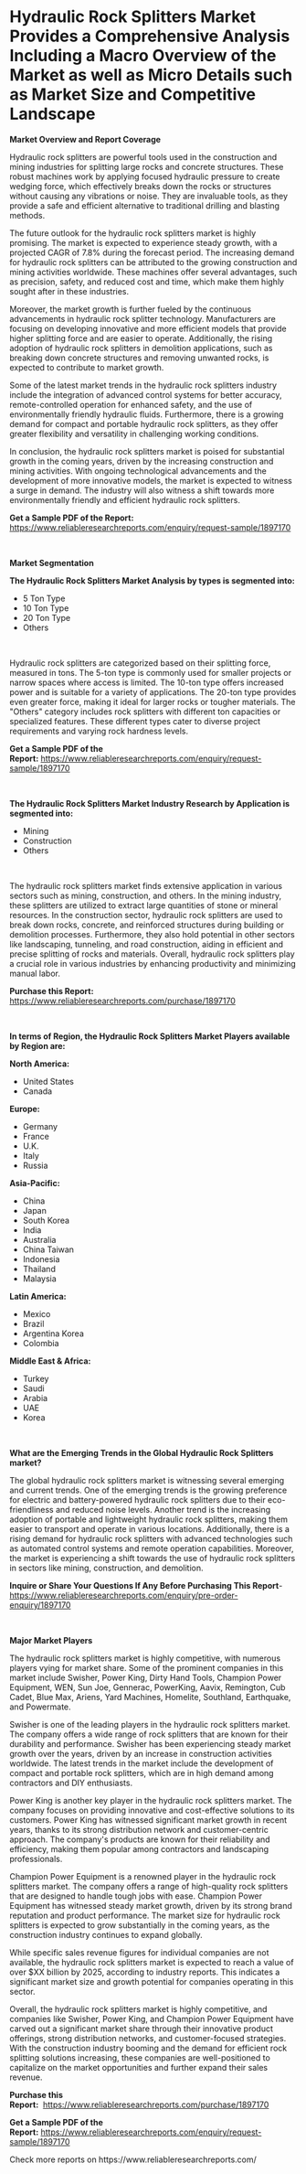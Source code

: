 <p><h1>Hydraulic Rock Splitters Market Provides a Comprehensive Analysis Including a Macro Overview of the Market as well as Micro Details such as Market Size and Competitive Landscape</h1></p><p><strong>Market Overview and Report Coverage</strong></p>
<p><p>Hydraulic rock splitters are powerful tools used in the construction and mining industries for splitting large rocks and concrete structures. These robust machines work by applying focused hydraulic pressure to create wedging force, which effectively breaks down the rocks or structures without causing any vibrations or noise. They are invaluable tools, as they provide a safe and efficient alternative to traditional drilling and blasting methods.</p><p>The future outlook for the hydraulic rock splitters market is highly promising. The market is expected to experience steady growth, with a projected CAGR of 7.8% during the forecast period. The increasing demand for hydraulic rock splitters can be attributed to the growing construction and mining activities worldwide. These machines offer several advantages, such as precision, safety, and reduced cost and time, which make them highly sought after in these industries.</p><p>Moreover, the market growth is further fueled by the continuous advancements in hydraulic rock splitter technology. Manufacturers are focusing on developing innovative and more efficient models that provide higher splitting force and are easier to operate. Additionally, the rising adoption of hydraulic rock splitters in demolition applications, such as breaking down concrete structures and removing unwanted rocks, is expected to contribute to market growth.</p><p>Some of the latest market trends in the hydraulic rock splitters industry include the integration of advanced control systems for better accuracy, remote-controlled operation for enhanced safety, and the use of environmentally friendly hydraulic fluids. Furthermore, there is a growing demand for compact and portable hydraulic rock splitters, as they offer greater flexibility and versatility in challenging working conditions.</p><p>In conclusion, the hydraulic rock splitters market is poised for substantial growth in the coming years, driven by the increasing construction and mining activities. With ongoing technological advancements and the development of more innovative models, the market is expected to witness a surge in demand. The industry will also witness a shift towards more environmentally friendly and efficient hydraulic rock splitters.</p></p>
<p><strong>Get a Sample PDF of the Report:</strong> <a href="https://www.reliableresearchreports.com/enquiry/request-sample/1897170">https://www.reliableresearchreports.com/enquiry/request-sample/1897170</a></p>
<p>&nbsp;</p>
<p><strong>Market Segmentation</strong></p>
<p><strong>The Hydraulic Rock Splitters Market Analysis by types is segmented into:</strong></p>
<p><ul><li>5 Ton Type</li><li>10 Ton Type</li><li>20 Ton Type</li><li>Others</li></ul></p>
<p>&nbsp;</p>
<p><p>Hydraulic rock splitters are categorized based on their splitting force, measured in tons. The 5-ton type is commonly used for smaller projects or narrow spaces where access is limited. The 10-ton type offers increased power and is suitable for a variety of applications. The 20-ton type provides even greater force, making it ideal for larger rocks or tougher materials. The "Others" category includes rock splitters with different ton capacities or specialized features. These different types cater to diverse project requirements and varying rock hardness levels.</p></p>
<p><strong>Get a Sample PDF of the Report:</strong>&nbsp;<a href="https://www.reliableresearchreports.com/enquiry/request-sample/1897170">https://www.reliableresearchreports.com/enquiry/request-sample/1897170</a></p>
<p>&nbsp;</p>
<p><strong>The Hydraulic Rock Splitters Market Industry Research by Application is segmented into:</strong></p>
<p><ul><li>Mining</li><li>Construction</li><li>Others</li></ul></p>
<p>&nbsp;</p>
<p><p>The hydraulic rock splitters market finds extensive application in various sectors such as mining, construction, and others. In the mining industry, these splitters are utilized to extract large quantities of stone or mineral resources. In the construction sector, hydraulic rock splitters are used to break down rocks, concrete, and reinforced structures during building or demolition processes. Furthermore, they also hold potential in other sectors like landscaping, tunneling, and road construction, aiding in efficient and precise splitting of rocks and materials. Overall, hydraulic rock splitters play a crucial role in various industries by enhancing productivity and minimizing manual labor.</p></p>
<p><strong>Purchase this Report:</strong>&nbsp; <a href="https://www.reliableresearchreports.com/purchase/1897170">https://www.reliableresearchreports.com/purchase/1897170</a></p>
<p>&nbsp;</p>
<p><strong>In terms of Region, the Hydraulic Rock Splitters Market Players available by Region are:</strong></p>
<p>
    <p> <strong> North America: </strong>
        <ul>
            <li>United States</li>
            <li>Canada</li>
        </ul>
        </p> 
    <p> <strong> Europe: </strong>
        <ul>
            <li>Germany</li>
            <li>France</li>
            <li>U.K.</li>
            <li>Italy</li>
            <li>Russia</li>
        </ul>
        </p> 
    <p> <strong> Asia-Pacific: </strong>
        <ul>
            <li>China</li>
            <li>Japan</li>
            <li>South Korea</li>
            <li>India</li>
            <li>Australia</li>
            <li>China Taiwan</li>
            <li>Indonesia</li>
            <li>Thailand</li>
            <li>Malaysia</li>
        </ul>
        </p> 
    <p> <strong> Latin America: </strong>
        <ul>
            <li>Mexico</li>
            <li>Brazil</li>
            <li>Argentina Korea</li>
            <li>Colombia</li>
        </ul>
        </p> 
    <p> <strong> Middle East & Africa: </strong>
        <ul>
            <li>Turkey</li>
            <li>Saudi</li>
            <li>Arabia</li>
            <li>UAE</li>
            <li>Korea</li>
        </ul>
    </p>
    </p>
<p>&nbsp;</p>
<p><strong>What are the Emerging Trends in the Global Hydraulic Rock Splitters market?</strong></p>
<p><p>The global hydraulic rock splitters market is witnessing several emerging and current trends. One of the emerging trends is the growing preference for electric and battery-powered hydraulic rock splitters due to their eco-friendliness and reduced noise levels. Another trend is the increasing adoption of portable and lightweight hydraulic rock splitters, making them easier to transport and operate in various locations. Additionally, there is a rising demand for hydraulic rock splitters with advanced technologies such as automated control systems and remote operation capabilities. Moreover, the market is experiencing a shift towards the use of hydraulic rock splitters in sectors like mining, construction, and demolition.</p></p>
<p><strong>Inquire or Share Your Questions If Any Before Purchasing This Report</strong>- <a href="https://www.reliableresearchreports.com/enquiry/pre-order-enquiry/1897170">https://www.reliableresearchreports.com/enquiry/pre-order-enquiry/1897170</a></p>
<p>&nbsp;</p>
<p><strong>Major Market Players</strong></p>
<p><p>The hydraulic rock splitters market is highly competitive, with numerous players vying for market share. Some of the prominent companies in this market include Swisher, Power King, Dirty Hand Tools, Champion Power Equipment, WEN, Sun Joe, Gennerac, PowerKing, Aavix, Remington, Cub Cadet, Blue Max, Ariens, Yard Machines, Homelite, Southland, Earthquake, and Powermate.</p><p>Swisher is one of the leading players in the hydraulic rock splitters market. The company offers a wide range of rock splitters that are known for their durability and performance. Swisher has been experiencing steady market growth over the years, driven by an increase in construction activities worldwide. The latest trends in the market include the development of compact and portable rock splitters, which are in high demand among contractors and DIY enthusiasts.</p><p>Power King is another key player in the hydraulic rock splitters market. The company focuses on providing innovative and cost-effective solutions to its customers. Power King has witnessed significant market growth in recent years, thanks to its strong distribution network and customer-centric approach. The company's products are known for their reliability and efficiency, making them popular among contractors and landscaping professionals.</p><p>Champion Power Equipment is a renowned player in the hydraulic rock splitters market. The company offers a range of high-quality rock splitters that are designed to handle tough jobs with ease. Champion Power Equipment has witnessed steady market growth, driven by its strong brand reputation and product performance. The market size for hydraulic rock splitters is expected to grow substantially in the coming years, as the construction industry continues to expand globally.</p><p>While specific sales revenue figures for individual companies are not available, the hydraulic rock splitters market is expected to reach a value of over $XX billion by 2025, according to industry reports. This indicates a significant market size and growth potential for companies operating in this sector.</p><p>Overall, the hydraulic rock splitters market is highly competitive, and companies like Swisher, Power King, and Champion Power Equipment have carved out a significant market share through their innovative product offerings, strong distribution networks, and customer-focused strategies. With the construction industry booming and the demand for efficient rock splitting solutions increasing, these companies are well-positioned to capitalize on the market opportunities and further expand their sales revenue.</p></p>
<p><strong>Purchase this Report:</strong>&nbsp;&nbsp;<a href="https://www.reliableresearchreports.com/purchase/1897170">https://www.reliableresearchreports.com/purchase/1897170</a></p>
<p></p>
<p><strong>Get a Sample PDF of the Report:</strong>&nbsp;<a href="https://www.reliableresearchreports.com/enquiry/request-sample/1897170">https://www.reliableresearchreports.com/enquiry/request-sample/1897170</a></p>
<p>Check more reports on https://www.reliableresearchreports.com/</p>